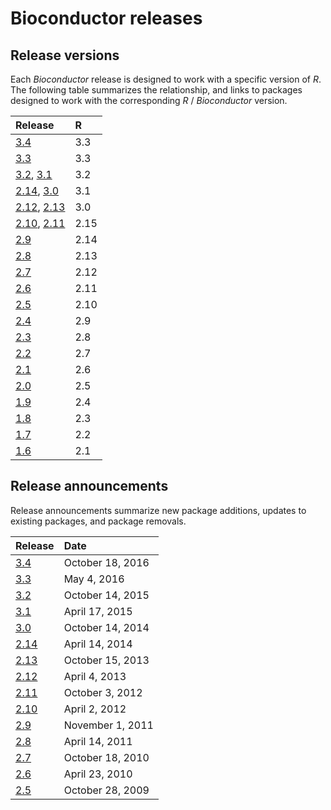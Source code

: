 # Bioconductor releases

## Release versions

Each _Bioconductor_ release is designed to work with a specific
version of _R_. The following table summarizes the relationship, and
links to packages designed to work with the corresponding _R_ /
_Bioconductor_ version.

| Release                                          | R    |
|:-------------------------------------------------|:-----|
| [3.4](/packages/3.4/)                            | 3.3  |
| [3.3](/packages/3.3/)                            | 3.3  |
| [3.2](/packages/3.2/), [3.1](/packages/3.1/)     | 3.2  |
| [2.14](/packages/2.14/), [3.0](/packages/3.0/)   | 3.1  |
| [2.12](/packages/2.12/), [2.13](/packages/2.13/) | 3.0  |
| [2.10](/packages/2.10/), [2.11](/packages/2.11/) | 2.15 |
| [2.9](/packages/2.9/)                            | 2.14 |
| [2.8](/packages/2.8/)                            | 2.13 |
| [2.7](/packages/2.7/)                            | 2.12 |
| [2.6](/packages/2.6/)                            | 2.11 |
| [2.5](/packages/2.5/)                            | 2.10 |
| [2.4](/packages/2.4/BiocViews.html)              | 2.9  |
| [2.3](/packages/2.3/BiocViews.html)              | 2.8  |
| [2.2](/packages/2.2/BiocViews.html)              | 2.7  |
| [2.1](/packages/2.1/BiocViews.html)              | 2.6  |
| [2.0](/packages/2.0/BiocViews.html)              | 2.5  |
| [1.9](/packages/1.9/BiocViews.html)              | 2.4  |
| [1.8](/packages/1.8/BiocViews.html)              | 2.3  |
| [1.7](/packages/bioc/1.7/src/contrib/html/)      | 2.2  |
| [1.6](/packages/bioc/1.6/src/contrib/html/)      | 2.1  |

## Release announcements

Release announcements summarize new package additions, updates to
existing packages, and package removals.

| Release                         | Date             |
|:--------------------------------|:-----------------|
| [3.4](/news/bioc_3_4_release)   | October 18, 2016 |
| [3.3](/news/bioc_3_3_release)   | May 4, 2016      |
| [3.2](/news/bioc_3_2_release)   | October 14, 2015 |
| [3.1](/news/bioc_3_1_release)   | April 17, 2015   |
| [3.0](/news/bioc_3_0_release)   | October 14, 2014 |
| [2.14](/news/bioc_2_14_release) | April 14, 2014   |
| [2.13](/news/bioc_2_13_release) | October 15, 2013 |
| [2.12](/news/bioc_2_12_release) | April 4, 2013    |
| [2.11](/news/bioc_2_11_release) | October 3, 2012  |
| [2.10](/news/bioc_2_10_release) | April 2, 2012    |
| [2.9](/news/bioc_2_9_release)   | November 1, 2011 |
| [2.8](/news/bioc_2_8_release)   | April 14, 2011   |
| [2.7](/news/bioc_2_7_release)   | October 18, 2010 |
| [2.6](/news/bioc_2_6_release)   | April 23, 2010   |
| [2.5](/news/bioc_2_5_release)   | October 28, 2009 |
